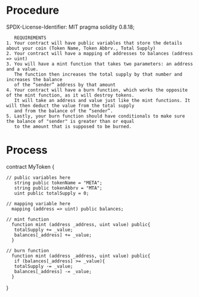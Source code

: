# Procedure
SPDX-License-Identifier: MIT
pragma solidity 0.8.18;

       REQUIREMENTS
    1. Your contract will have public variables that store the details about your coin (Token Name, Token Abbrv., Total Supply)
    2. Your contract will have a mapping of addresses to balances (address => uint)
    3. You will have a mint function that takes two parameters: an address and a value. 
       The function then increases the total supply by that number and increases the balance 
       of the “sender” address by that amount
    4. Your contract will have a burn function, which works the opposite of the mint function, as it will destroy tokens. 
       It will take an address and value just like the mint functions. It will then deduct the value from the total supply 
       and from the balance of the “sender”.
    5. Lastly, your burn function should have conditionals to make sure the balance of "sender" is greater than or equal 
       to the amount that is supposed to be burned.

# Process
contract MyToken {

    // public variables here
       string public tokenName = "META";
       string public tokenAbbrv = "MTA";
       uint public totalSupply = 0;

    // mapping variable here
      mapping (address => uint) public balances;

    // mint function
      function mint (address _address, uint value) public{
       totalSupply += _value;
       balances[_address] += _value;
      }

    // burn function
      function mint (address _address, uint value) public{
       if (balances[_address] >= _value){
       totalSupply -= _value;
       balances[_address] -= _value;
      }
}
